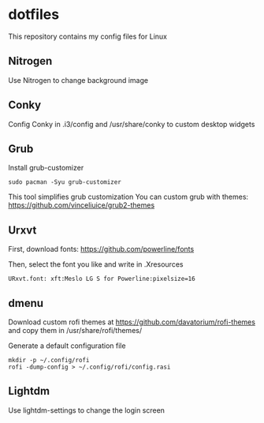 # dotfiles
This repository contains my config files for Linux

## Nitrogen
Use Nitrogen to change background image

## Conky
Config Conky in .i3/config and /usr/share/conky to custom desktop widgets

## Grub
Install grub-customizer
```
sudo pacman -Syu grub-customizer
```
This tool simplifies grub customization
You can custom grub with themes: https://github.com/vinceliuice/grub2-themes

## Urxvt
First, download fonts: https://github.com/powerline/fonts

Then, select the font you like and write in .Xresources
```
URxvt.font: xft:Meslo LG S for Powerline:pixelsize=16
```

## dmenu
Download custom rofi themes at https://github.com/davatorium/rofi-themes and copy them in /usr/share/rofi/themes/

Generate a default configuration file
```
mkdir -p ~/.config/rofi
rofi -dump-config > ~/.config/rofi/config.rasi
```

## Lightdm
Use lightdm-settings to change the login screen

